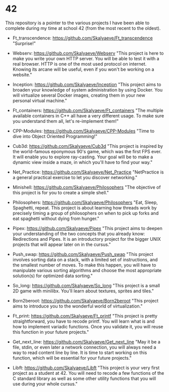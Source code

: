 # 42
This repository is a pointer to the various projects I have been able to complete during my time at school 42 (from the most recent to the oldest).

- Ft_transcendence: https://github.com/Skalyaeve/Ft_transcendence
"Surprise!"

- Webserv: https://github.com/Skalyaeve/Webserv
"This project is here to make you write your own HTTP server. You will be able to test it with a real browser. HTTP is one of the most used protocol on internet. Knowing its arcane will be useful, even if you won't be working on a website."

- Inception: https://github.com/Skalyaeve/Inception
"This project aims to broaden your knowledge of system administration by using Docker. You will virtualize several Docker images, creating them in your new personal virtual machine."

- Ft_containers: https://github.com/Skalyaeve/Ft_containers
"The multiple available containers in C++ all have a very different usage. To make sure you understand them all, let's re-implement them!"

- CPP-Modules: https://github.com/Skalyaeve/CPP-Modules
"Time to dive into Object Oriented Programming!"

- Cub3d: https://github.com/Skalyaeve/Cub3d
"This project is inspired by the world-famous eponymous 90's game, which was the first FPS ever. It will enable you to explore ray-casting. Your goal will be to make a dynamic view inside a maze, in which you'll have to find your way."

- Net_Practice: https://github.com/Skalyaeve/Net_Practice
"NetPractice is a general practical exercise to let you discover networking."

- Minishell: https://github.com/Skalyaeve/Philosophers
"The objective of this project is for you to create a simple shell."

- Philosophers: https://github.com/Skalyaeve/Philosophers
"Eat, Sleep, Spaghetti, repeat. This project is about learning how threads work by precisely timing a group of philosophers on when to pick up forks and eat spaghetti without dying from hunger."

- Pipex: https://github.com/Skalyaeve/Pipex
"This project aims to deepen your understanding of the two concepts that you already know: Redirections and Pipes. It is an introductory project for the bigger UNIX projects that will appear later on in the cursus."

- Push_swap: https://github.com/Skalyaeve/Push_swap
"This project involves sorting data on a stack, with a limited set of instructions, and the smallest number of moves. To make this happen, you will have to manipulate various sorting algorithms and choose the most appropriate solution(s) for optimized data sorting."

- So_long: https://github.com/Skalyaeve/So_long
"This project is a small 2D game with minilibx. You'll learn about textures, sprites and tiles."

- Born2beroot: https://github.com/Skalyaeve/Born2beroot
"This project aims to introduce you to the wonderful world of virtualization."

- Ft_print: https://github.com/Skalyaeve/Ft_printf
"This project is pretty straightforward, you have to recode printf. You will learn what is and how to implement variadic functions. Once you validate it, you will reuse this function in your future projects."

- Get_next_line: https://github.com/Skalyaeve/Get_next_line
"May it be a file, stdin, or even later a network connection, you will always need a way to read content line by line. It is time to start working on this function, which will be essential for your future projects."

- Libft: https://github.com/Skalyaeve/Libft
"This project is your very first project as a student at 42. You will need to recode a few functions of the C standard library as well as some other utility functions that you will use during your whole cursus."
